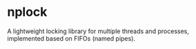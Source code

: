 # nplock

A lightweight locking library for multiple threads and processes, implemented based on FIFOs (named pipes).
